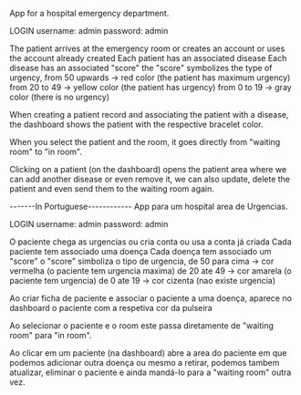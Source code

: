App for a hospital emergency department.

LOGIN username: admin password: admin

The patient arrives at the emergency room or creates an account or uses the account already created 
Each patient has an associated disease 
Each disease has an associated "score" the "score" symbolizes the type of urgency, 
    from 50 upwards -> red color (the patient has maximum urgency) 
    from 20 to 49 -> yellow color (the patient has urgency) 
    from 0 to 19 -> gray color (there is no urgency)

When creating a patient record and associating the patient with a disease, the dashboard shows the patient with the respective bracelet color.

When you select the patient and the room, it goes directly from "waiting room" to "in room".

Clicking on a patient (on the dashboard) opens the patient area where we can add another disease or even remove it, we can also update, delete the patient and even send them to the waiting room again.

-------In Portuguese------------
App para um hospital area de Urgencias.

LOGIN
username: admin
password: admin

O paciente chega as urgencias ou cria conta ou usa a conta já criada
Cada paciente tem associado uma doença
Cada doença tem associado um "score"
    o "score" simboliza o tipo de urgencia, 
        de 50 para cima -> cor vermelha (o paciente tem urgencia maxima)
        de 20 ate 49    -> cor amarela  (o paciente tem urgencia)
        de 0 ate 19     -> cor cizenta  (nao existe urgencia)


Ao criar ficha de paciente e associar o paciente a uma doença, 
aparece no dashboard o paciente com a respetiva cor da pulseira

Ao selecionar o paciente e o room este passa diretamente de "waiting room" para "in room".

Ao clicar em um paciente (na dashboard) abre a area do paciente em que podemos adicionar outra doença ou mesmo a retirar, podemos tambem atualizar, eliminar o paciente e ainda mandá-lo para a "waiting room" outra vez.
